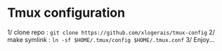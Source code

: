 Tmux configuration
==================

1/ clone repo : ```git clone https://github.com/xlogerais/tmux-config```
2/ make symlink : ```ln -sf $HOME/.tmux/config $HOME/.tmux.conf```
3/ Enjoy...
